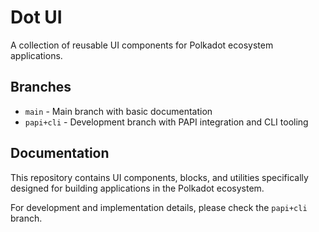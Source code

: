 # Dot UI

A collection of reusable UI components for Polkadot ecosystem applications.

## Branches

- `main` - Main branch with basic documentation
- `papi+cli` - Development branch with PAPI integration and CLI tooling

## Documentation

This repository contains UI components, blocks, and utilities specifically
designed for building applications in the Polkadot ecosystem.

For development and implementation details, please check the `papi+cli` branch.
